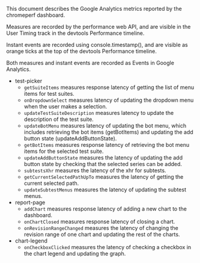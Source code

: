 This document describes the Google Analytics metrics reported by
the chromeperf dashboard.

Measures are recorded by the performance web API, and are visible in the User
Timing track in the devtools Performance timeline.

Instant events are recorded using console.timestamp(), and are visible as orange
ticks at the top of the devtools Performance timeline.

Both measures and instant events are recorded as Events in Google Analytics.

* test-picker
  * `getSuiteItems` measures response latency of getting the list of menu items
    for test suites.
  * `onDropdownSelect` measures latency of updating the dropdown menu when the
    user makes a selection.
  * `updateTestSuiteDescription` measures latency to update the description of
    the test suite.
  * `updateBotMenu` measures latency of updating the bot menu, which includes
    retrieving the bot items (getBotItems) and updating the add button state
    (updateAddButtonState).
  * `getBotItems` measures response latency of retrieving the bot menu items for
    the selected test suite.
  * `updateAddButtonState` measures the latency of updating the add button state
    by checking that the selected series can be added.
  * `subtestsXhr` measures the latency of the xhr for subtests.
  * `getCurrentSelectedPathUpTo` measures the latency of getting the current
    selected path.
  * `updateSubtestMenus` measures the latency of updating the subtest menus.
* report-page
  * `addChart` measures response latency of adding a new chart to the dashboard.
  * `onChartClosed` measures response latency of closing a chart.
  * `onRevisionRangeChanged` measures the latency of changing the revision range
    of one chart and updating the rest of the charts.
* chart-legend
  * `onCheckboxClicked` measures the latency of checking a checkbox in the chart
    legend and updating the graph.
